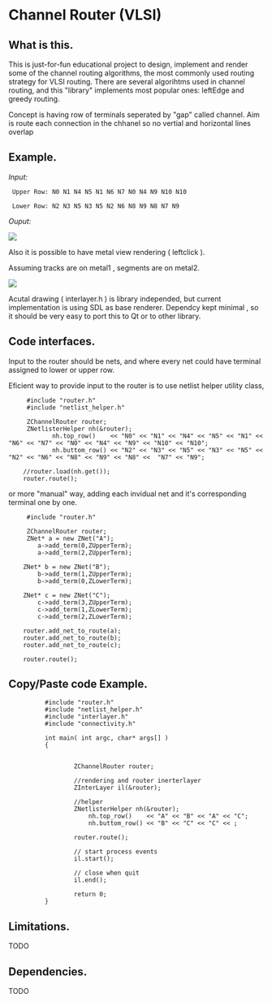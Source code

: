 Channel Router (VLSI)
===

What is this.
---

This is just-for-fun educational project to design, implement and render some of the channel routing algorithms, the most commonly used routing strategy for VLSI routing. There are several algorihtms used in channel routing,  and this "library" implements most popular ones: leftEdge and greedy routing.

Concept is having row of terminals seperated by "gap" called channel. 
Aim is route each connection in the chhanel so no vertial and horizontal lines overlap


Example.
---
_Input:_

     Upper Row: N0 N1 N4 N5 N1 N6 N7 N0 N4 N9 N10 N10

     Lower Row: N2 N3 N5 N3 N5 N2 N6 N8 N9 N8 N7 N9

_Ouput:_

<img src="https://image.ibb.co/dGNx45/5555.png">

Also it is possible to have metal view rendering ( leftclick ). 

Assuming tracks are on metal1 , segments are on metal2.

<img src="https://image.ibb.co/dDqs45/2222.png">

Acutal drawing ( interlayer.h ) is library independed, 
but current implementation is using SDL as base renderer.
Dependcy kept minimal , so it should be very easy to port this to Qt or to other library.

Code interfaces.
---

Input to the router should be nets, 
and where every net could have terminal assigned to lower or upper row.

Eficient way to provide input to the router is to use netlist helper utility class,

```
     #include "router.h"
     #include "netlist_helper.h"

     ZChannelRouter router;
     ZNetlisterHelper nh(&router);  
            nh.top_row()    << "N0" << "N1" << "N4" << "N5" << "N1" << "N6" << "N7" << "N0" << "N4" << "N9" << "N10" << "N10";
            nh.buttom_row() << "N2" << "N3" << "N5" << "N3" << "N5" << "N2" << "N6" << "N8" << "N9" << "N8" <<  "N7" << "N9";
      
    //router.load(nh.get());	      
    router.route();	    
```

or more "manual" way, adding each invidual net and it's corresponding terminal one by one.

```
     #include "router.h"

     ZChannelRouter router;
     ZNet* a = new ZNet("A");
        a->add_term(0,ZUpperTerm);
        a->add_term(2,ZUpperTerm);
            
    ZNet* b = new ZNet("B");
        b->add_term(1,ZUpperTerm);
        b->add_term(0,ZLowerTerm);
        
    ZNet* c = new ZNet("C");
        c->add_term(3,ZUpperTerm);
        c->add_term(1,ZLowerTerm);
        c->add_term(2,ZLowerTerm);

    router.add_net_to_route(a);
    router.add_net_to_route(b);
    router.add_net_to_route(c);
  
    router.route();
```

Copy/Paste code Example.
---
```
          #include "router.h"
          #include "netlist_helper.h"
          #include "interlayer.h"
          #include "connectivity.h"

          int main( int argc, char* args[] )
          {


                  ZChannelRouter router;

                  //rendering and router inerterlayer
                  ZInterLayer il(&router);

                  //helper
                  ZNetlisterHelper nh(&router);  
                      nh.top_row()    << "A" << "B" << "A" << "C";
                      nh.buttom_row() << "B" << "C" << "C" << ;

                  router.route();         

                  // start process events
                  il.start();    

                  // close when quit
                  il.end();

                  return 0;
          }

```


Limitations.
---
TODO

Dependencies.
---
TODO



